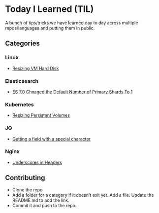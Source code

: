 # Today I Learned (TIL)

A bunch of tips/tricks we have learned day to day across multiple repos/languages and putting them in public.

## Categories

### Linux

- [Resizing VM Hard Disk](linux/resizing_vm_hard_disk.md)

### Elasticsearch

- [ES 7.0 Chnaged the Default Number of Primary Shards To 1](elasticsearch/es_7_0_default_number_of_primary_shards.md)

### Kubernetes

- [Resizing Persistent Volumes](kubernetes/resizing_pv.md)

### JQ

- [Getting a field with a special character](jq/getting_a_field_with_a_special_character.md)

### Nginx

- [Underscores in Headers](nginx/underscores_in_headers.md)

## Contributing

- Clone the repo
- Add a folder for a category if it doesn't exit yet. Add a file. Update the README.md to add the link.
- Commit it and push to the repo.
